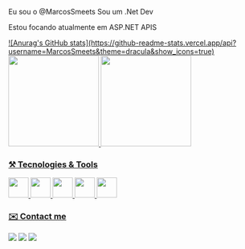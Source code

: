 Eu sou o @MarcosSmeets
Sou um .Net Dev

Estou focando atualmente em ASP.NET APIS
          

<div>
<a href="https://github.com/MarcosSmeets">
![Anurag's GitHub stats](https://github-readme-stats.vercel.app/api?username=MarcosSmeets&theme=dracula&show_icons=true)
<img height="180em" src="https://github-readme-stats.vercel.app/api/top-langs/?username=MarcosSmeets&layout=compact&langs_count=7&theme=dracula"/>
<img height="180em" src="https://github-readme-stats.vercel.app/api?username=MarcosSmeets&show_icons=true&theme=dracula&include_all_commits=true&count_private=true"/>
</div>
  
### ⚒️ Tecnologies & Tools
<div>
<img src="https://cdn.jsdelivr.net/gh/devicons/devicon/icons/dotnetcore/dotnetcore-original.svg" width="40" height="40"/>
<img src="https://cdn.jsdelivr.net/gh/devicons/devicon/icons/docker/docker-original.svg" width="40" height="40"/>
<img src="https://cdn.jsdelivr.net/gh/devicons/devicon/icons/git/git-original.svg" width="40" height="40"/>
<img src="https://cdn.jsdelivr.net/gh/devicons/devicon/icons/python/python-original.svg" width="40" height="40"/>
<img src="https://cdn.jsdelivr.net/gh/devicons/devicon/icons/html5/html5-original.svg" width="40" height="40"/>
</div>
  
### ✉️ Contact me

[<img src="https://img.shields.io/badge/twitter-%231DA1F2.svg?&style=for-the-badge&logo=twitter&logoColor=white" />](https://twitter.com/OlhoManso) [<img src="https://img.shields.io/badge/linkedin-%230077B5.svg?&style=for-the-badge&logo=linkedin&logoColor=white" />](https://www.linkedin.com/in/marcosborgessmeets/) [<img src = "https://img.shields.io/badge/instagram-%23E4405F.svg?&style=for-the-badge&logo=instagram&logoColor=white">](https://www.instagram.com/poetasmeets/)
